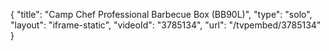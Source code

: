 {
    "title": "Camp Chef Professional Barbecue Box (BB90L)",
    "type": "solo",
    "layout": "iframe-static",
    "videoId": "3785134",
    "url": "\/tvpembed\/3785134"
}